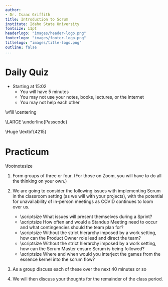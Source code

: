 ```yaml
---
author:
- Dr. Isaac Griffith
title: Introduction to Scrum
institute: Idaho State University
fontsize: 11pt
headerlogo: "images/header-logo.png"
footerlogo: "images/footer-logo.png"
titlelogo: "images/title-logo.png"
outline: false
...
```


# Daily Quiz

* Starting at 15:02
  - You will have 5 minutes
  - You may not use your notes, books, lectures, or the internet
  - You may not help each other

\vfill
\centering

\LARGE \underline{Passcode}

\Huge \textbf{4215}

# Practicum

\footnotesize

1. Form groups of three or four. (For those on Zoom, you will have to do all the thinking on your own.)
2. We are going to consider the following issues with implementing Scrum in the classroom setting (as we will with your projects), with the potential for unavailability of in-person meetings as COVID continues to loom over us.

   * \scriptsize What issues will present themselves during a Sprint?
   * \scriptsize How often and would a Standup Meeting need to occur and what contingencies should the team plan for?
   * \scriptsize Without the strict hierarchy imposed by a work setting, how can the Product Owner role lead and direct the team?
   * \scriptsize Without the strict hierarchy imposed by a work setting, how can the Scrum Master ensure Scrum is being followed?
   * \scriptsize Where and when would you interject the games from the essence kernel into the scrum flow?

3. As a group discuss each of these over the next 40 minutes or so
4. We will then discuss your thoughts for the remainder of the class period.
